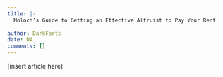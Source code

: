 ```yaml
---
title: |-
  Moloch’s Guide to Getting an Effective Altruist to Pay Your Rent
                 
author: DarkFarts
date: NA
comments: []
---
```


[insert article here]